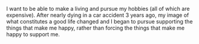 I want to be able to make a living and pursue my hobbies (all of which are expensive). After nearly dying in a car accident 3 years ago, my image of what constitutes a good life changed and I began to pursue supporting the things that make me happy, rather than forcing the things that make me happy to support me. 
